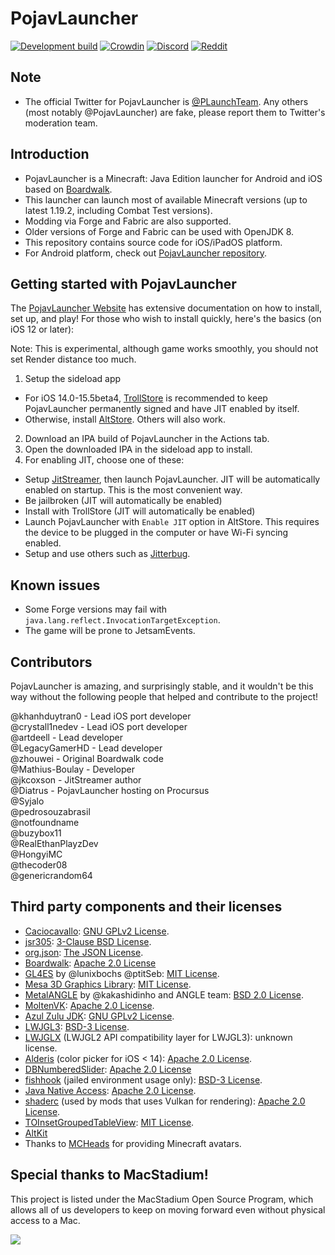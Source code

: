 # PojavLauncher
[![Development build](https://github.com/PojavLauncherTeam/PojavLauncher_iOS/actions/workflows/development.yml/badge.svg?branch=main)](https://github.com/PojavLauncherTeam/PojavLauncher_iOS/actions/workflows/development.yml)
[![Crowdin](https://badges.crowdin.net/pojavlauncher/localized.svg)](https://crowdin.com/project/pojavlauncher)
[![Discord](https://img.shields.io/discord/724163890803638273.svg?label=&logo=discord&logoColor=ffffff&color=7389D8&labelColor=6A7EC2)](https://discord.gg/x5pxnANzbX)
[![Reddit](https://img.shields.io/badge/dynamic/json.svg?label=r/PojavLauncher%20member%20count&query=$.data.subscribers&url=https://www.reddit.com/r/PojavLauncher/about.json)](https://reddit.com/r/PojavLauncher)

## Note
- The official Twitter for PojavLauncher is [@PLaunchTeam](https://twitter.com/PLaunchTeam). Any others (most notably @PojavLauncher) are fake, please report them to Twitter's moderation team.

## Introduction
- PojavLauncher is a Minecraft: Java Edition launcher for Android and iOS based on [Boardwalk](https://github.com/zhuowei/Boardwalk).
- This launcher can launch most of available Minecraft versions (up to latest 1.19.2, including Combat Test versions).
- Modding via Forge and Fabric are also supported.
- Older versions of Forge and Fabric can be used with OpenJDK 8.
- This repository contains source code for iOS/iPadOS platform.
- For Android platform, check out [PojavLauncher repository](https://github.com/PojavLauncherTeam/PojavLauncher).

## Getting started with PojavLauncher

The [PojavLauncher Website](https://pojavlauncherteam.github.io/INSTALL.html#ios) has extensive documentation on how to install, set up, and play! For those who wish to install quickly, here's the basics (on iOS 12 or later):

Note: This is experimental, although game works smoothly, you should not set Render distance too much.

1. Setup the sideload app
- For iOS 14.0-15.5beta4, [TrollStore](https://github.com/opa334/TrollStore) is recommended to keep PojavLauncher permanently signed and have JIT enabled by itself.
- Otherwise, install [AltStore](https://altstore.io). Others will also work.
2. Download an IPA build of PojavLauncher in the Actions tab.
3. Open the downloaded IPA in the sideload app to install.
4. For enabling JIT, choose one of these:
 - Setup [JitStreamer](http://jitstreamer.com), then launch PojavLauncher. JIT will be automatically enabled on startup. This is the most convenient way.
 - Be jailbroken (JIT will automatically be enabled)
 - Install with TrollStore (JIT will automatically be enabled)
 - Launch PojavLauncher with `Enable JIT` option in AltStore. This requires the device to be plugged in the computer or have Wi-Fi syncing enabled.
 - Setup and use others such as [Jitterbug](https://github.com/osy/Jitterbug).

## Known issues
* Some Forge versions may fail with `java.lang.reflect.InvocationTargetException`.
* The game will be prone to JetsamEvents.

## Contributors
PojavLauncher is amazing, and surprisingly stable, and it wouldn't be this way without the following people that helped and contribute to the project!

@khanhduytran0 - Lead iOS port developer  
@crystall1nedev - Lead iOS port developer  
@artdeell - Lead developer  
@LegacyGamerHD - Lead developer  
@zhouwei - Original Boardwalk code  
@Mathius-Boulay - Developer   
@jkcoxson - JitStreamer author   
@Diatrus - PojavLauncher hosting on Procursus  
@Syjalo  
@pedrosouzabrasil  
@notfoundname  
@buzybox11  
@RealEthanPlayzDev  
@HongyiMC  
@thecoder08  
@genericrandom64  

## Third party components and their licenses
- [Caciocavallo](https://github.com/PojavLauncherTeam/caciocavallo): [GNU GPLv2 License](https://github.com/PojavLauncherTeam/caciocavallo/blob/master/LICENSE).
- [jsr305](https://code.google.com/p/jsr-305): [3-Clause BSD License](http://opensource.org/licenses/BSD-3-Clause).
- [org.json](https://github.com/stleary/JSON-java): [The JSON License](https://www.json.org/license.html).
- [Boardwalk](https://github.com/zhuowei/Boardwalk): [Apache 2.0 License](https://github.com/zhuowei/Boardwalk/blob/master/LICENSE)
- [GL4ES](https://github.com/ptitSeb/gl4es) by @lunixbochs @ptitSeb: [MIT License](https://github.com/ptitSeb/gl4es/blob/master/LICENSE).
- [Mesa 3D Graphics Library](https://gitlab.freedesktop.org/mesa/mesa): [MIT License](https://docs.mesa3d.org/license.html).
- [MetalANGLE](https://github.com/kakashidinho/metalangle) by @kakashidinho and ANGLE team: [BSD 2.0 License](https://github.com/kakashidinho/metalangle/blob/master/LICENSE).
- [MoltenVK](https://github.com/KhronosGroup/MoltenVK): [Apache 2.0 License](https://github.com/KhronosGroup/MoltenVK/blob/master/LICENSE).
- [Azul Zulu JDK](https://www.azul.com/downloads/?package=jdk): [GNU GPLv2 License](https://openjdk.java.net/legal/gplv2+ce.html).
- [LWJGL3](https://github.com/PojavLauncherTeam/lwjgl3): [BSD-3 License](https://github.com/LWJGL/lwjgl3/blob/master/LICENSE.md).
- [LWJGLX](https://github.com/PojavLauncherTeam/lwjglx) (LWJGL2 API compatibility layer for LWJGL3): unknown license.
- [Alderis](https://github.com/hbang/Alderis) (color picker for iOS < 14): [Apache 2.0 License](https://github.com/hbang/Alderis/blob/master/LICENSE.md).
- [DBNumberedSlider](https://github.com/immago/DBNumberedSlider): [Apache 2.0 License](https://github.com/immago/DBNumberedSlider/blob/master/LICENSE)
- [fishhook](https://github.com/facebook/fishhook) (jailed environment usage only): [BSD-3 License](https://github.com/facebook/fishhook/blob/main/LICENSE).
- [Java Native Access](https://github.com/java-native-access/jna): [Apache 2.0 License](https://github.com/java-native-access/jna/blob/master/LICENSE).
- [shaderc](https://github.com/google/shaderc) (used by mods that uses Vulkan for rendering): [Apache 2.0 License](https://github.com/google/shaderc/blob/main/LICENSE).
- [TOInsetGroupedTableView](https://github.com/TimOliver/TOInsetGroupedTableView): [MIT License](https://github.com/TimOliver/TOInsetGroupedTableView/blob/master/LICENSE).
- [AltKit](https://github.com/rileytestut/AltKit)
- Thanks to [MCHeads](https://mc-heads.net) for providing Minecraft avatars.

## Special thanks to MacStadium!
This project is listed under the MacStadium Open Source Program, which allows all of us developers to keep on moving forward even without physical access to a Mac.

![](https://user-images.githubusercontent.com/55281754/183129754-c3736bb9-d528-4af7-9351-a12b3be7549e.png)

<!-- sillysock was here -->
